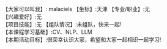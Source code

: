 【大家可以叫我】:  malaciels
【坐标】:天津
【专业/职业】:无   
【兴趣爱好】:无   
【项目技能】:无
【组队情况】:未组队，快来一起!    
【本课程学习基础】:CV、NLP、LLM    
【本期活动目标】:很荣幸认识大家，希望和大家一起相识一起学习!  
